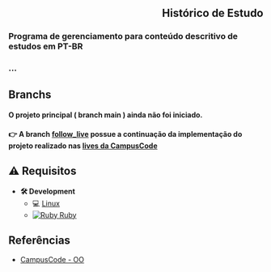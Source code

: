 <p align="center">
  <h2 align="right"> Histórico de Estudo</h2>
</p>

### Programa de gerenciamento para conteúdo descritivo de estudos em PT-BR
### ...
## Branchs
#### O projeto principal ( branch main ) ainda não foi iniciado.

#### :point_right: A branch [follow_live](https://github.com/JorgeLAB/study_history_project/tree/follow_live) possue a continuação da implementação do projeto realizado nas [lives da CampusCode](https://youtu.be/2OUyXz7BqdU)


## **:warning:** Requisitos

- **🛠 Development**
    - :computer: [Linux](https://ubuntu.com/download/desktop)
    - [![Ruby](https://cdn.emojidex.com/emoji/mdpi/Ruby.png "Ruby") ](https://www.ruby-lang.org) [Ruby](https://www.ruby-lang.org/pt/documentation/installation/)

## Referências
- [CampusCode - OO](https://campuscode.com.br/conteudos/boas-fontes-e-conteudos-para-comecar-e-evoluir-em-ruby)

<!-- MARKDOWN LINKS & IMAGES -->
<!-- https://www.markdownguide.org/basic-syntax/#reference-style-links -->
